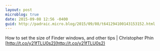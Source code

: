 ```yaml
---
layout: post
microblog: true
date: 2015-09-08 12:56 -0400
guid: http://padraic.micro.blog/2015/09/08/t641294100143153152.html
---
```

How to set the size of Finder windows, and other tips | Christopher Phin [http://t.co/y21fTLU0s2](http://t.co/y21fTLU0s2)
